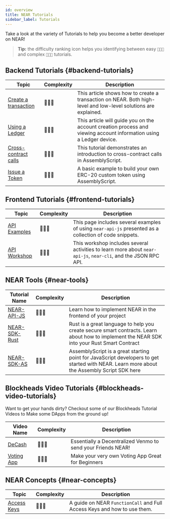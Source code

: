 ```yaml
---
id: overview
title: NEAR Tutorials
sidebar_label: Tutorials
---
```


Take a look at the variety of Tutorials to help you become a better developer on NEAR!

> **Tip:** the difficulty ranking icon helps you identifying between easy `🔵🔘🔘` and complex `🔵🔵🔵` tutorials.

## Backend Tutorials {#backend-tutorials}

| Topic                                                                  | Complexity | Description                                                                                                        |
| ---------------------------------------------------------------------- | ---------- | ------------------------------------------------------------------------------------------------------------------ |
| [Create a transaction](/docs/tutorials/create-transactions)            | 🔵🔘🔘     | This article shows how to create a transaction on NEAR. Both high-level and low-level solutions are explained.     |
| [Using a Ledger](/docs/tutorials/ledger)                               | 🔵🔘🔘     | This article will guide you on the account creation process and viewing account information using a Ledger device. |
| [Cross-contract calls](/docs/tutorials/contracts/cross-contract-calls) | 🔵🔵🔘     | This tutorial demonstrates an introduction to cross-contract calls in AssemblyScript.                              |
| [Issue a Token](/docs/tutorials/contracts/token)                       | 🔵🔵🔘     | A basic example to build your own ERC-20 custom token using AssemblyScript.                                        |

## Frontend Tutorials {#frontend-tutorials}

| Topic                                                  | Complexity | Description                                                                                                   |
| ------------------------------------------------------ | ---------- | ------------------------------------------------------------------------------------------------------------- |
| [API Examples](/docs/tutorials/front-end/naj-examples) | 🔵🔘🔘     | This page includes several examples of using `near-api-js` presented as a collection of code snippets.        |
| [API Workshop](/docs/tutorials/front-end/naj-workshop) | 🔵🔘🔘     | This workshop includes several activities to learn more about `near-api-js`, `near-cli`, and the JSON RPC API. |

## NEAR Tools {#near-tools}

| Tutorial Name                                                            | Complexity | Description                                                                                                                                 |
| ------------------------------------------------------------------------ | ---------- | ------------------------------------------------------------------------------------------------------------------------------------------- |
| [NEAR-API-JS](https://docs.near.org/docs/develop/front-end/near-api-js)  | 🔵🔘🔘     | Learn how to implement NEAR in the frontend of your project                                                                                 |
| [NEAR-SDK-Rust](https://docs.near.org/docs/develop/contracts/rust/intro) | 🔵🔵🔵     | Rust is a great language to help you create secure smart contracts. Learn about how to implement the NEAR SDK into your Rust Smart Contract |
| [NEAR-SDK-AS](https://docs.near.org/docs/develop/contracts/as/intro)     | 🔵🔵🔘     | AssemblyScript is a great starting point for JavaScript developers to get started with NEAR. Learn more about the Assembly Script SDK here  |

## Blockheads Video Tutorials {#blockheads-video-tutorials}

Want to get your hands dirty? Checkout some of our Blockheads Tutorial Videos to Make some DApps from the ground up!

| Video Name                                                     | Complexity | Description                                                  |
| -------------------------------------------------------------- | ---------- | ------------------------------------------------------------ |
| [DeCash](https://www.youtube.com/watch?v=u_vwi5PVg1c)          | 🔵🔵🔘     | Essentially a Decentralized Venmo to send your Friends NEAR! |
| [Voting App](https://www.youtube.com/watch?v=sm8w9tDnMZc&t=1s) | 🔵🔘🔘     | Make your very own Voting App Great for Beginners            |

## NEAR Concepts {#near-concepts}

| Topic                                     | Complexity | Description                                                              |
| ----------------------------------------- | ---------- | ------------------------------------------------------------------------ |
| [Access Keys](/docs/videos/accounts-keys) | 🔵🔵🔘     | A guide on NEAR `FunctionCall` and Full Access Keys and how to use them. |
